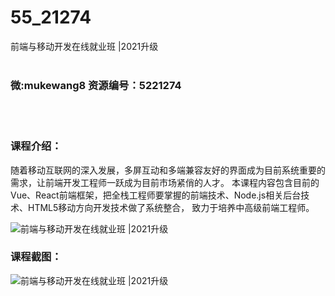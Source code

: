 # 55_21274
前端与移动开发在线就业班 |2021升级
<br/></br>
<h3>微:mukewang8 资源编号：5221274</h3>
<br/></br>
<h3>课程介绍：</h3>
<p>随着移动互联网的深入发展，多屏互动和多端兼容友好的界面成为目前系统重要的需求，让前端开发工程师一跃成为目前市场紧俏的人才。 本课程内容包含目前的Vue、React前端框架，把全栈工程师要掌握的前端技术、Node.js相关后台技术、HTML5移动方向开发技术做了系统整合， 致力于培养中高级前端工程师。</p>
<p><img src="https://www.ko996.com/wp-content/uploads/img/2021/10/1-6-300x191.png" alt="前端与移动开发在线就业班 |2021升级"></p>
<div class="info-desc">
<h3>课程截图：</h3>
<p><img src="https://www.ko996.com/wp-content/uploads/img/2021/10/2-5.png" alt="前端与移动开发在线就业班 |2021升级"></p>


			
</div>
